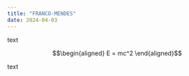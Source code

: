 ```yaml
---
title: "FRANCO-MENDES"
date: 2024-04-03
---
```


text

$$\begin{aligned}
E = mc^2
\end{aligned}$$

text
